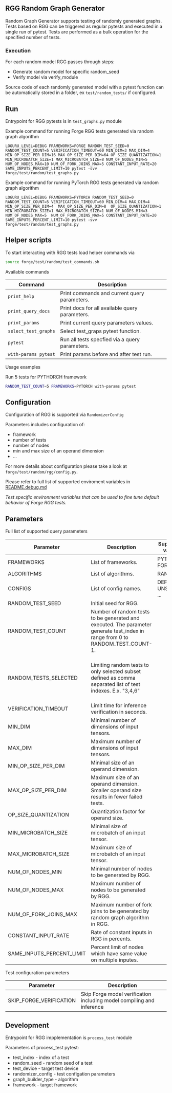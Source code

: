 ## RGG Random Graph Generator

Random Graph Generator supports testing of randomly generated graphs. Tests based on RGG can be triggered as regular pytests and executed in a single run of pytest. Tests are performed as a bulk operation for the specified number of tests.

### Execution

For each random model RGG passes through steps:

 - Generate random model for specific random_seed
 - Verify model via verify_module

Source code of each randomly generated model with a pytest function can be automatically stored in a folder, ex `test/random_tests/` if configured.

## Run

Entrypoint for RGG pytests is in `test_graphs.py` module

Example command for running Forge RGG tests generated via random graph algorithm

```shell
LOGURU_LEVEL=DEBUG FRAMEWORKS=FORGE RANDOM_TEST_SEED=0 RANDOM_TEST_COUNT=5 VERIFICATION_TIMEOUT=60 MIN_DIM=3 MAX_DIM=4 MIN_OP_SIZE_PER_DIM=16 MAX_OP_SIZE_PER_DIM=64 OP_SIZE_QUANTIZATION=1 MIN_MICROBATCH_SIZE=1 MAX_MICROBATCH_SIZE=8 NUM_OF_NODES_MIN=5 NUM_OF_NODES_MAX=10 NUM_OF_FORK_JOINS_MAX=5 CONSTANT_INPUT_RATE=20 SAME_INPUTS_PERCENT_LIMIT=10 pytest -svv forge/test/random/test_graphs.py
```

Example command for running PyTorch RGG tests generated via random graph algorithm

```shell
LOGURU_LEVEL=DEBUG FRAMEWORKS=PYTORCH RANDOM_TEST_SEED=0 RANDOM_TEST_COUNT=5 VERIFICATION_TIMEOUT=60 MIN_DIM=4 MAX_DIM=4 MIN_OP_SIZE_PER_DIM=4  MAX_OP_SIZE_PER_DIM=8  OP_SIZE_QUANTIZATION=1 MIN_MICROBATCH_SIZE=1 MAX_MICROBATCH_SIZE=1 NUM_OF_NODES_MIN=3 NUM_OF_NODES_MAX=5  NUM_OF_FORK_JOINS_MAX=5 CONSTANT_INPUT_RATE=20 SAME_INPUTS_PERCENT_LIMIT=10 pytest -svv forge/test/random/test_graphs.py
```


## Helper scripts

To start interacting with RGG tests load helper commands via

```sh
source forge/test/random/test_commands.sh
```

Available commands

| Command               | Description                                                           |
| --------------------- | --------------------------------------------------------------------- |
| `print_help`          | Print commands and current query parameters.                          |
| `print_query_docs`    | Print docs for all available query parameters.                        |
| `print_params`        | Print current query parameters values.                                |
| `select_test_graphs`  | Select test_graps pytest function.                                    |
| `pytest`              | Run all tests specfied via a query parameters.                        |
| `with-params pytest`  | Print params before and after test run.                               |

Usage examples

Run 5 tests for PYTHORCH framework

```sh
RANDOM_TEST_COUNT=5 FRAMEWORKS=PYTORCH with-params pytest
```


## Configuration

Configuration of RGG is supported via `RandomizerConfig`

Parameters includes configuration of:

 - framework
 - number of tests
 - number of nodes
 - min and max size of an operand dimension
 - ...

For more details about configuration please take a look at `forge/test/random/rgg/config.py`.

Please refer to full list of supported enviroment variables in [README.debug.md](../README.debug.md)

*Test specific environment variables that can be used to fine tune default behavior of Forge RGG tests.*

## Parameters

Full list of supported query parameters

| Parameter                     | Description                                                       | Supported values              | Default               |
| ----------------------------- | ----------------------------------------------------------------- | ----------------------------- | --------------------- |
| FRAMEWORKS                    | List of frameworks.                                               | PYTORCH, FORGE                |                       |
| ALGORITHMS                    | List of algorithms.                                               | RANDOM                        | RANDOM                |
| CONFIGS                       | List of config names.                                             | DEFAULT, UNSTABLE, ...        | DEFAULT               |
| RANDOM\_TEST\_SEED            | Initial seed for RGG.                                             |                               | 0                     |
| RANDOM\_TEST\_COUNT           | Number of random tests to be generated and executed. The parameter generate test_index in range from 0 to RANDOM\_TEST\_COUNT-1. |                               | 5                     |
| RANDOM\_TESTS\_SELECTED       | Limiting random tests to only selected subset defined as comma separated list of test indexes. E.x. "3,4,6"    |                               | Default is no limitation if not specified or empty. |
| VERIFICATION\_TIMEOUT         | Limit time for inference verification in seconds.                 |                               | 60                    |
| MIN\_DIM                      | Minimal number of dimensions of input tensors.                    |                               | 3                     |
| MAX\_DIM                      | Maximum number of dimensions of input tensors.                    |                               | 4                     |
| MIN\_OP\_SIZE\_PER\_DIM       | Minimal size of an operand dimension.                             |                               | 16                    |
| MAX\_OP\_SIZE\_PER\_DIM       | Maximum size of an operand dimension. Smaller operand size results in fewer failed tests. |                               | 512                   |
| OP\_SIZE\_QUANTIZATION        | Quantization factor for operand size.                             |                               | 1                     |
| MIN_MICROBATCH_SIZE           | Minimal size of microbatch of an input tensor.                    |                               | 1                     |
| MAX_MICROBATCH_SIZE           | Maximum size of microbatch of an input tensor.                    |                               | 8                     |
| NUM\_OF\_NODES\_MIN           | Minimal number of nodes to be generated by RGG.                   |                               | 5                     |
| NUM\_OF\_NODES\_MAX           | Maximum number of nodes to be generated by RGG.                   |                               | 10                    |
| NUM\_OF\_FORK\_JOINS\_MAX     | Maximum number of fork joins to be generated by random graph algorithm in RGG.    |                               | 50                     |
| CONSTANT\_INPUT\_RATE         | Rate of constant inputs in RGG in percents.                       |                               | 50                    |
| SAME\_INPUTS\_PERCENT\_LIMIT  | Percent limit of nodes which have same value on multiple inputes. |                               | 10                    |


Test configuration parameters

| Parameter                 | Description                                                                                   |
| ------------------------- | --------------------------------------------------------------------------------------------- |
| SKIP_FORGE_VERIFICATION   | Skip Forge model verification including model compiling and inference                         |


## Development

Entrypoint for RGG impplementation is `process_test` module

Parameters of process_test pytest:

 - test_index - index of a test
 - random_seed - random seed of a test
 - test_device - target test device
 - randomizer_config - test configation parameters
 - graph_builder_type - algorithm
 - framework - target framework
